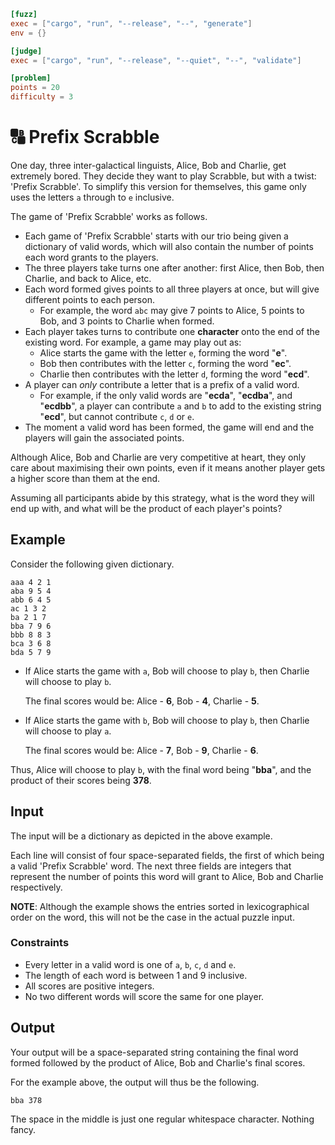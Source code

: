 ```toml
[fuzz]
exec = ["cargo", "run", "--release", "--", "generate"]
env = {}

[judge]
exec = ["cargo", "run", "--release", "--quiet", "--", "validate"]

[problem]
points = 20
difficulty = 3
```

# 🔠 Prefix Scrabble

One day, three inter-galactical linguists, Alice, Bob and Charlie, get extremely bored.
They decide they want to play Scrabble, but with a twist: 'Prefix Scrabble'.
To simplify this version for themselves, this game only uses the letters `a` through to `e` inclusive.

The game of 'Prefix Scrabble' works as follows.

* Each game of 'Prefix Scrabble' starts with our trio
  being given a dictionary of valid words, which will also contain
  the number of points each word grants to the players.
* The three players take turns one after another:
  first Alice, then Bob, then Charlie, and back to Alice, etc.
* Each word formed gives points to all three players at once,
  but will give different points to each person.
  * For example, the word `abc` may give
    7 points to Alice,
    5 points to Bob,
    and 3 points to Charlie when formed.
* Each player takes turns to contribute one **character**
  onto the end of the existing word.
  For example, a game may play out as:
  * Alice starts the game with the letter `e`, forming the word "**e**".
  * Bob then contributes with the letter `c`, forming the word "**ec**".
  * Charlie then contributes with the letter `d`, forming the word "**ecd**".
* A player can *only* contribute a letter that is a prefix of a valid word.
  * For example, if the only valid words are "**ecda**", "**ecdba**", and "**ecdbb**",
    a player can contribute `a` and `b` to add to the existing string "**ecd**",
    but cannot contribute `c`, `d` or `e`.
* The moment a valid word has been formed,
  the game will end and the players will gain the associated points.

Although Alice, Bob and Charlie are very competitive at heart,
they only care about maximising their own points,
even if it means another player gets a higher score than them at the end.

Assuming all participants abide by this strategy,
what is the word they will end up with, and what will be the product of each player's points?

## Example

Consider the following given dictionary.

```
aaa 4 2 1
aba 9 5 4
abb 6 4 5
ac 1 3 2
ba 2 1 7
bba 7 9 6
bbb 8 8 3
bca 3 6 8
bda 5 7 9
```

* If Alice starts the game with `a`,
  Bob will choose to play `b`,
  then Charlie will choose to play `b`.

  The final scores would be: Alice - **6**, Bob - **4**, Charlie - **5**.

* If Alice starts the game with `b`,
  Bob will choose to play `b`,
  then Charlie will choose to play `a`.

  The final scores would be: Alice - **7**, Bob - **9**, Charlie - **6**.

Thus, Alice will choose to play `b`,
with the final word being "**bba**", and the product of their scores being **378**.

## Input

The input will be a dictionary as depicted in the above example.

Each line will consist of four space-separated fields,
the first of which being a valid 'Prefix Scrabble' word.
The next three fields are integers that represent
the number of points this word will grant to Alice, Bob and Charlie respectively.

**NOTE**: Although the example shows the entries sorted in lexicographical order on the word,
this will not be the case in the actual puzzle input.

### Constraints

* Every letter in a valid word is one of `a`, `b`, `c`, `d` and `e`.
* The length of each word is between 1 and 9 inclusive.
* All scores are positive integers.
* No two different words will score the same for one player.

## Output

Your output will be a space-separated string containing the final word formed
followed by the product of Alice, Bob and Charlie's final scores.

For the example above, the output will thus be the following.
```
bba 378
```

The space in the middle is just one regular whitespace character. Nothing fancy.
